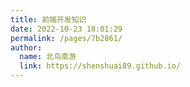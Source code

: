 ```yaml
---
title: 前端开发知识
date: 2022-10-23 18:01:29
permalink: /pages/7b2861/
author: 
  name: 北鸟南游
  link: https://shenshuai89.github.io/
---
```

